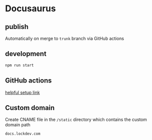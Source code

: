 # Docusaurus

## publish

Automatically on merge to `trunk` branch via GitHub actions

## development

```bash
npm run start
```

## GitHub actions

[helpful setup link](https://evantay.com/blog/docusaurus-gh-action/)


## Custom domain

Create CNAME file in the `/static` directory which contains the custom domain path

```
docs.lockdev.com
```
